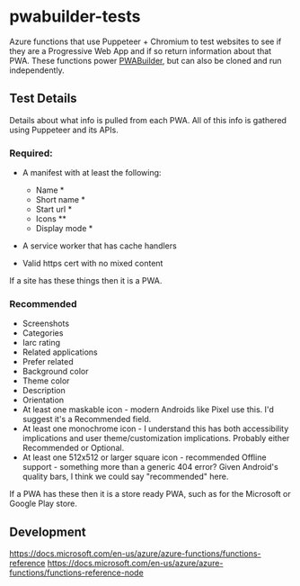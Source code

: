 # pwabuilder-tests

Azure functions that use Puppeteer + Chromium to test websites to see if they are a Progressive Web App and if so return information about that PWA. These functions power [PWABuilder](https://www.pwabuilder.com), but can also be cloned and run independently.

## Test Details

Details about what info is pulled from each PWA. All of this info is gathered using Puppeteer and its APIs.

### Required:
  - A manifest with at least the following:
      - Name *
      - Short name *
      - Start url *
      - Icons **
      - Display mode *

  - A service worker that has cache handlers

  - Valid https cert with no mixed content

If a site has these things then it is a PWA.

### Recommended
- Screenshots
- Categories
- Iarc rating
- Related applications
- Prefer related
- Background color 
- Theme color 
- Description 
- Orientation 
- At least one maskable icon - modern Androids like Pixel use this. I'd suggest it's a Recommended field.
- At least one monochrome icon - I understand this has both accessibility implications and user theme/customization implications. Probably either Recommended or Optional.
- At least one 512x512 or larger square icon - recommended
  Offline support - something more than a generic 404 error? Given Android's quality bars, I think we could say "recommended" here.

If a PWA has these then it is a store ready PWA, such as for the Microsoft or Google Play store.

## Development

https://docs.microsoft.com/en-us/azure/azure-functions/functions-reference
https://docs.microsoft.com/en-us/azure/azure-functions/functions-reference-node



